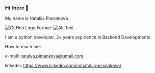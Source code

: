 ### Hi there 👋

My name is Nataliia Pimankova

![GitHub Logo](/images/logo.png)
Format: ![Alt Text](url)

I am a python developer. 3+ years expirience in Backend Developments

How to reach me:

 e-mail: natalya.pimankova@gmail.com
 
 linkedin: https://www.linkedin.com/in/nataliia-pimankova/
 
<!--
**natalya2487/natalya2487** is a ✨ _special_ ✨ repository because its `README.md` (this file) appears on your GitHub profile.

Here are some ideas to get you started:

- 🔭 I’m currently working on ...
- 🌱 I’m currently learning ...
- 👯 I’m looking to collaborate on ...
- 🤔 I’m looking for help with ...
- 💬 Ask me about ...
- 📫 How to reach me: ...
- 😄 Pronouns: ...
- ⚡ Fun fact: ...
-->
